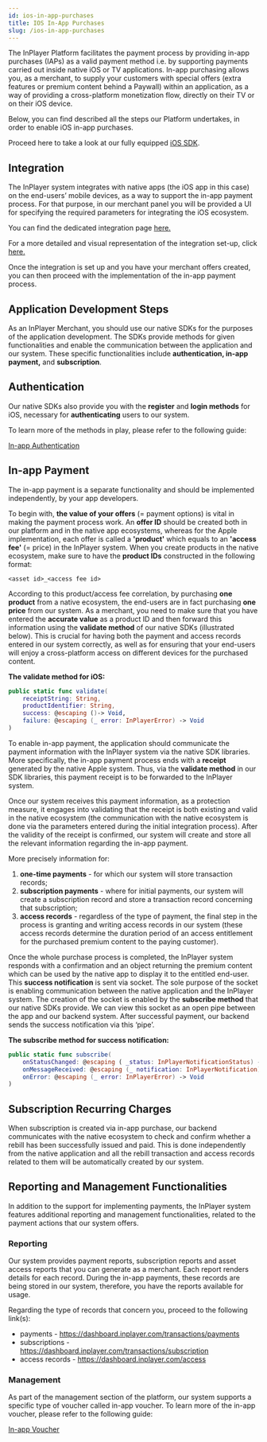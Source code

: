 ```yaml
---
id: ios-in-app-purchases
title: IOS In-App Purchases
slug: /ios-in-app-purchases
---
```


The InPlayer Platform facilitates the payment process by providing in-app purchases (IAPs) as a valid payment method i.e. by supporting payments carried out inside native iOS or TV applications. 
In-app purchasing allows you, as a merchant, to supply your customers with special offers (extra features or premium content behind a Paywall) within an application, as a way of providing a cross-platform monetization flow, directly on their TV or on their iOS device.  

Below, you can find described all the steps our Platform undertakes, in order to enable iOS in-app purchases.

Proceed here to take a look at our fully equipped [iOS SDK](https://inplayer-org.github.io/inplayer-ios-sdk/).

## Integration

The InPlayer system integrates with native apps (the iOS app in this case) on the end-users’ mobile devices, as a way to support the in-app payment process. For that purpose, in our merchant panel you will be provided a UI for specifying the required parameters for integrating the iOS ecosystem.

You can find the dedicated integration page [here.](https://dashboard.inplayer.com/settings/integrations/in-app-integrations/apple-in-app)

For a more detailed and visual representation of the integration set-up, click [here.](https://client.support.inplayer.com/integrations/in-app-integrations/ios/)

Once the integration is set up and you have your merchant offers created, you can then proceed with the implementation of the in-app payment process. 

## Application Development Steps

As an InPlayer Merchant, you should use our native SDKs for the purposes of the application development. The SDKs provide methods for given functionalities and enable the communication between the application and our system. 
These specific functionalities include **authentication, in-app payment,** and **subscription**.

## Authentication

Our native SDKs also provide you with the **register** and **login methods** for iOS, necessary for **authenticating** users to our system. 

To learn more of the methods in play, please refer to the following guide: 

[In-app Authentication](in-app-authentication)

## In-app Payment

The in-app payment is a separate functionality and should be implemented independently, by your app developers. 

To begin with, **the value of your offers** (= payment options) is vital in making the payment process work. An **offer ID** should be created both in our platform and in the native app ecosystems, whereas for the Apple implementation, each offer is called a **'product'** which equals to an **'access fee'** (= price) in the InPlayer system. When you create products in the native ecosystem, make sure to have the **product IDs** constructed in the following format:

`<asset id>_<access fee id>`

According to this product/access fee correlation, by purchasing **one product** from a native ecosystem, the end-users are in fact purchasing **one price** from our system. 
As a merchant, you need to make sure that you have entered the **accurate value** as a product ID and then forward this information using the **validate method** of our native SDKs (illustrated below). This is crucial for having both the payment and access records entered in our system correctly, as well as for ensuring that your end-users will enjoy a cross-platform access on different devices for the purchased content.

**The validate method for iOS:**

```swift
public static func validate(
    receiptString: String,
    productIdentifier: String,
    success: @escaping ()-> Void,
    failure: @escaping (_ error: InPlayerError) -> Void
)
```

To enable in-app payment, the application should communicate the payment information with the InPlayer system via the native SDK libraries. More specifically, the in-app payment process ends with a **receipt** generated by the native Apple system. Thus, via the **validate method** in our SDK libraries, this payment receipt is to be forwarded to the InPlayer system. 

Once our system receives this payment information, as a protection measure, it engages into validating that the receipt is both existing and valid in the native ecosystem (the communication with the native ecosystem is done via the parameters entered during the initial integration process). After the validity of the receipt is confirmed, our system will create and store all the relevant information regarding the in-app payment.

More precisely information for:

1. **one-time payments** - for which our system will store transaction records;
2. **subscription payments** - where for initial payments, our system will create a subscription record and store a transaction record concerning that subscription;
3. **access records** - regardless of the type of payment, the final step in the process is granting and writing access records in our system (these access records determine the duration period of an access entitlement for the purchased premium content to the paying customer).

Once the whole purchase process is completed, the InPlayer system responds with a confirmation and an object returning the premium content which can be used by the native app to display it to the entitled end-user. This **success notification** is sent via socket. The sole purpose of the socket is enabling communication between the native application and the InPlayer system. The creation of the socket is enabled by the **subscribe method** that our native SDKs provide. We can view this socket as an open pipe between the app and our backend system. After successful payment, our backend sends the success notification via this ‘pipe’.

**The subscribe method for success notification:** 

```swift
public static func subscribe(
    onStatusChanged: @escaping ( _status: InPlayerNotificationStatus) -> Void,       
    onMessageReceived: @escaping (_ notification: InPlayerNotification) -> Void, 
    onError: @escaping (_ error: InPlayerError) -> Void
)		
```		

## Subscription Recurring Charges

When subscription is created via in-app purchase, our backend communicates with the native ecosystem to check and confirm whether a rebill has been successfully issued and paid. This is done independently from the native application and all the rebill transaction and access records related to them will be automatically created by our system.


## Reporting and Management Functionalities
  
In addition to the support for implementing payments, the InPlayer system features additional reporting and management functionalities, related to the payment actions that our system offers.

### Reporting

Our system provides payment reports, subscription reports and asset access reports that you can generate as a merchant. Each report renders details for each record. During the in-app payments, these records are being stored in our system, therefore, you have the reports available for usage.

Regarding the type of records that concern you, proceed to the following link(s):

- payments - https://dashboard.inplayer.com/transactions/payments 
- subscriptions - https://dashboard.inplayer.com/transactions/subscription 
- access records - https://dashboard.inplayer.com/access 

### Management

As part of the management section of the platform, our system supports a specific type of voucher called in-app voucher. To learn more of the in-app voucher, please refer to the following guide: 

[In-app Voucher](in-app-vouchers)


